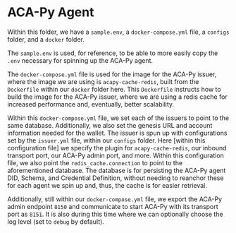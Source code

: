 # ACA-Py Agent

Within this folder, we have a `sample.env`, a `docker-compose.yml` file, a `configs` folder, and a `docker` folder. 

The `sample.env` is used, for reference, to be able to more easily copy the `.env` necessary for spinning up the ACA-Py agent. 

The `docker-compose.yml` file is used for the image for the ACA-Py issuer, where the image we are using is `acapy-cache-redis`, built from the `Dockerfile` within our `docker` folder here. This `Dockerfile` instructs how to build the image for the ACA-Py issuer, where we are using a redis cache for increased performance and, eventually, better scalability. 

Within this `docker-compose.yml` file, we set each of the issuers to point to the same database. Additionally, we also set the genesis URL and account information needed for the wallet. The issuer is spun up with configurations set by the `issuer.yml` file, within our `configs` folder. Here [within this configuration file] we specify the plugin for `acapy-cache-redis`, our inbound transport port, our ACA-Py admin port, and more. Within this configuration file, we also point the `redis_cache.connection` to point to the aforementioned database. The database is for persisting the ACA-Py agent DID, Schema, and Credential Definition, without needing to reanchor these for each agent we spin up and, thus, the cache is for easier retrieval. 

Additionally, still within our `docker-compose.yml` file, we export the ACA-Py admin endpoint `8150` and communicate to start ACA-Py with its transport port as `8151`. It is also during this time where we can optionally choose the log level (set to `debug` by default). 
